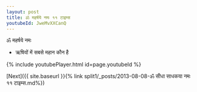 ```yaml
---
layout: post
title: ॐ महर्षये नमः ११ टाइम्स
youtubeId: JweMvXXCanQ
---
```

 
 
 ॐ महर्षये नमः  
 
 -  ऋषियों में सबसे महान कौन है 
 
  
 
  
 
 
 
 
 
 


{% include youtubePlayer.html id=page.youtubeId %}
 
[Next]({{ site.baseurl }}{% link  split1/_posts/2013-08-08-ॐ सीधा साधकया नमः ११ टाइम्स.md%})
 
